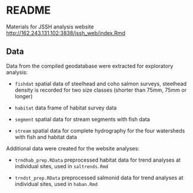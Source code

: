 # README

Materials for JSSH analysis website http://162.243.131.102:3838/jssh_web/index.Rmd

## Data

Data from the compiled geodatabase were extracted for exploratory analysis:

* `fishdat` spatial data of steelhead and coho salmon surveys, steelhead density is recorded for two size classes (shorter than 75mm, 75mm or longer)

* `habitat` data frame of habitat survey data

* `segment` spatial data for stream segments with fish data

* `stream` spatial data for complete hydrography for the four watersheds with fish and habitat data

Additional data were created for the website analyses:

* `trndhab_prep.RData` preprocessed habitat data for trend analyses at individual sites, used in `saltrends.Rmd`

* `trndst_prep.RData` preprocessed salmonid data for trend analyses at individual sites, used in `haban.Rmd`
